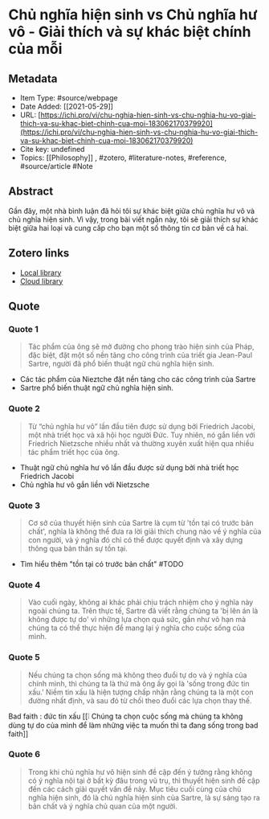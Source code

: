 # Chủ nghĩa hiện sinh vs Chủ nghĩa hư vô - Giải thích và sự khác biệt chính của mỗi

## Metadata

* Item Type: #source/webpage 
* Date Added: [[2021-05-29]]
* URL: [https://ichi.pro/vi/chu-nghia-hien-sinh-vs-chu-nghia-hu-vo-giai-thich-va-su-khac-biet-chinh-cua-moi-183062170379920](https://ichi.pro/vi/chu-nghia-hien-sinh-vs-chu-nghia-hu-vo-giai-thich-va-su-khac-biet-chinh-cua-moi-183062170379920)
* Cite key: undefined
* Topics: [[Philosophy]]
, #zotero, #literature-notes, #reference, #source/article #Note 

## Abstract

Gần đây, một nhà bình luận đã hỏi tôi sự khác biệt giữa chủ nghĩa hư vô và chủ nghĩa hiện sinh. Vì vậy, trong bài viết ngắn này, tôi sẽ giải thích sự khác biệt giữa hai loại và cung cấp cho bạn một số thông tin cơ bản về cả hai.


##  Zotero links
* [Local library](zotero://select/items/1_DYG6QCKE)
* [Cloud library](http://zotero.org/users/2023153/items/DYG6QCKE)

## Quote
### Quote 1
> Tác phẩm của ông sẽ mở đường cho phong trào hiện sinh của Pháp, đặc biệt, đặt một số nền tảng cho công trình của triết gia Jean-Paul Sartre, người đã phổ biến thuật ngữ chủ nghĩa hiện sinh.

- Các tác phẩm của Nieztche đặt nền tảng cho các công trình của Sartre
- Sartre phổ biến thuật ngữ chủ nghĩa hiện sinh.

### Quote 2
> Từ “chủ nghĩa hư vô” lần đầu tiên được sử dụng bởi Friedrich Jacobi, một nhà triết học và xã hội học người Đức. Tuy nhiên, nó gắn liền với Friedrich Nietzsche nhiều nhất và thường xuyên xuất hiện qua nhiều tác phẩm triết học của ông.

- Thuật ngữ chủ nghĩa hư vô lần đầu được sử dụng bởi nhà triết học Friedrich Jacobi
- Chủ nghĩa hư vô gắn liền với Nietzsche

### Quote 3
> Cơ sở của thuyết hiện sinh của Sartre là cụm từ 'tồn tại có trước bản chất', nghĩa là không thể đưa ra lời giải thích chung nào về ý nghĩa của con người, và ý nghĩa đó chỉ có thể được quyết định và xây dựng thông qua bản thân sự tồn tại.

- Tìm hiểu thêm "tồn tại có trước bản chất" #TODO 

### Quote 4
> Vào cuối ngày, không ai khác phải chịu trách nhiệm cho ý nghĩa này ngoài chúng ta. Trên thực tế, Sartre đã viết rằng chúng ta 'bị lên án là không được tự do' vì những lựa chọn quá sức, gần như vô hạn mà chúng ta có thể thực hiện để mang lại ý nghĩa cho cuộc sống của mình.

### Quote 5
> Nếu chúng ta chọn sống mà không theo đuổi tự do và ý nghĩa của chính mình, thì chúng ta là thứ mà ông ấy gọi là 'sống trong đức tin xấu.' Niềm tin xấu là hiện tượng chấp nhận rằng chúng ta là một con đường nhất định, và sau đó từ chối theo đuổi các lựa chọn thay thế.

Bad faith : đức tin xấu
[[❕ Chúng ta chọn cuộc sống mà chúng ta không dùng tự do của mình để làm những việc ta muốn thì ta đang sống trong bad faith]]

### Quote 6
> Trong khi chủ nghĩa hư vô hiện sinh đề cập đến ý tưởng rằng không có ý nghĩa nội tại ở bất kỳ đâu trong vũ trụ, thì thuyết hiện sinh đề cập đến các cách giải quyết vấn đề này. Mục tiêu cuối cùng của chủ nghĩa hiện sinh, đó là chủ nghĩa hiện sinh của Sartre, là sự sáng tạo ra bản chất và ý nghĩa chủ quan của một người.
